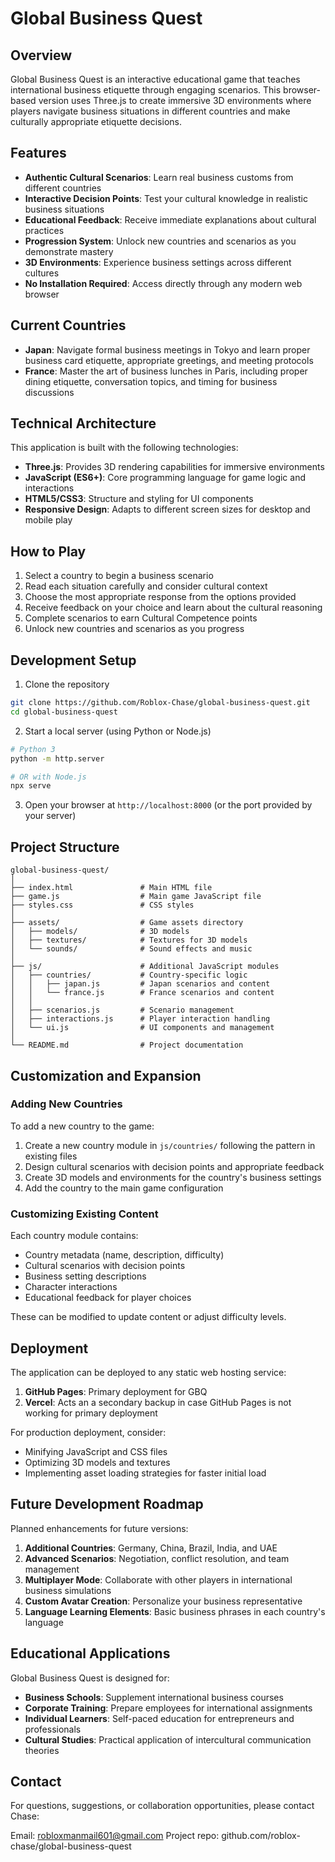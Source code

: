 # Global Business Quest

## Overview

Global Business Quest is an interactive educational game that teaches international business etiquette through engaging scenarios. This browser-based version uses Three.js to create immersive 3D environments where players navigate business situations in different countries and make culturally appropriate etiquette decisions.

## Features

- **Authentic Cultural Scenarios**: Learn real business customs from different countries
- **Interactive Decision Points**: Test your cultural knowledge in realistic business situations
- **Educational Feedback**: Receive immediate explanations about cultural practices
- **Progression System**: Unlock new countries and scenarios as you demonstrate mastery
- **3D Environments**: Experience business settings across different cultures
- **No Installation Required**: Access directly through any modern web browser

## Current Countries

- **Japan**: Navigate formal business meetings in Tokyo and learn proper business card etiquette, appropriate greetings, and meeting protocols
- **France**: Master the art of business lunches in Paris, including proper dining etiquette, conversation topics, and timing for business discussions

## Technical Architecture

This application is built with the following technologies:

- **Three.js**: Provides 3D rendering capabilities for immersive environments
- **JavaScript (ES6+)**: Core programming language for game logic and interactions
- **HTML5/CSS3**: Structure and styling for UI components
- **Responsive Design**: Adapts to different screen sizes for desktop and mobile play

## How to Play

1. Select a country to begin a business scenario
2. Read each situation carefully and consider cultural context
3. Choose the most appropriate response from the options provided
4. Receive feedback on your choice and learn about the cultural reasoning
5. Complete scenarios to earn Cultural Competence points
6. Unlock new countries and scenarios as you progress

## Development Setup

1. Clone the repository
```bash
git clone https://github.com/Roblox-Chase/global-business-quest.git
cd global-business-quest
```

2. Start a local server (using Python or Node.js)
```bash
# Python 3
python -m http.server

# OR with Node.js
npx serve
```

3. Open your browser at `http://localhost:8000` (or the port provided by your server)

## Project Structure

```
global-business-quest/
│
├── index.html               # Main HTML file
├── game.js                  # Main game JavaScript file
├── styles.css               # CSS styles 
│
├── assets/                  # Game assets directory
│   ├── models/              # 3D models
│   ├── textures/            # Textures for 3D models
│   └── sounds/              # Sound effects and music
│
├── js/                      # Additional JavaScript modules
│   ├── countries/           # Country-specific logic
│   │   ├── japan.js         # Japan scenarios and content
│   │   └── france.js        # France scenarios and content
│   │
│   ├── scenarios.js         # Scenario management
│   ├── interactions.js      # Player interaction handling
│   └── ui.js                # UI components and management
│
└── README.md                # Project documentation
```

## Customization and Expansion

### Adding New Countries

To add a new country to the game:

1. Create a new country module in `js/countries/` following the pattern in existing files
2. Design cultural scenarios with decision points and appropriate feedback
3. Create 3D models and environments for the country's business settings
4. Add the country to the main game configuration

### Customizing Existing Content

Each country module contains:
- Country metadata (name, description, difficulty)
- Cultural scenarios with decision points
- Business setting descriptions
- Character interactions
- Educational feedback for player choices

These can be modified to update content or adjust difficulty levels.

## Deployment

The application can be deployed to any static web hosting service:

1. **GitHub Pages**: Primary deployment for GBQ 
2. **Vercel**: Acts an a secondary backup in case GitHub Pages is not working for primary deployment

For production deployment, consider:
- Minifying JavaScript and CSS files
- Optimizing 3D models and textures
- Implementing asset loading strategies for faster initial load

## Future Development Roadmap

Planned enhancements for future versions:

1. **Additional Countries**: Germany, China, Brazil, India, and UAE
2. **Advanced Scenarios**: Negotiation, conflict resolution, and team management
3. **Multiplayer Mode**: Collaborate with other players in international business simulations
4. **Custom Avatar Creation**: Personalize your business representative
5. **Language Learning Elements**: Basic business phrases in each country's language

## Educational Applications

Global Business Quest is designed for:

- **Business Schools**: Supplement international business courses
- **Corporate Training**: Prepare employees for international assignments
- **Individual Learners**: Self-paced education for entrepreneurs and professionals
- **Cultural Studies**: Practical application of intercultural communication theories

## Contact
For questions, suggestions, or collaboration opportunities, please contact Chase:

Email: robloxmanmail601@gmail.com
Project repo: github.com/roblox-chase/global-business-quest
